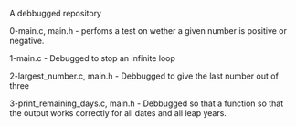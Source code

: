 A debbugged repository

0-main.c, main.h  -  perfoms a test on wether a given number is positive or
          negative.

1-main.c  -  Debugged to stop an infinite loop

2-largest_number.c, main.h  - Debbugged to give the last number out of three

3-print_remaining_days.c, main.h - Debbugged so that a function so that the
            output works correctly for all dates and all leap years.